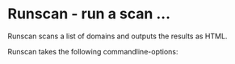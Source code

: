 # Runscan - run a scan ...
Runscan scans a list of domains and outputs the results as HTML.

Runscan takes the following commandline-options:
